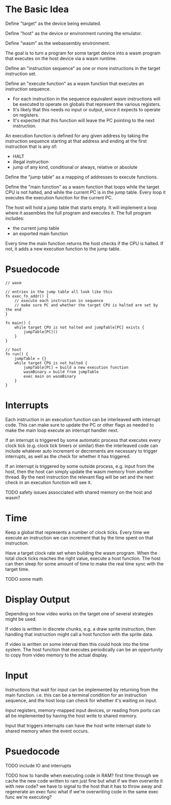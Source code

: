 # The Basic Idea

Define "target" as the device being emulated.

Define "host" as the device or environment running the emulator.

Define "wasm" as the webassembly environment.

The goal is to turn a program for some target device into a wasm program that executes on the host device via a wasm runtime.

Define an "instruction sequence" as one or more instructions in the target instruction set.

Define an "execute function" as a wasm function that executes an instruction sequence.
- For each instruction in the sequence equivalent wasm instructions will be executed to operate on globals that represent the various
registers.
- It's likely that this needs no input or output, since it expects to operate on registers.
- It's expected that this function will leave the PC pointing to the next instruction.

An execution function is defined for any given address by taking the instruction sequence starting at that address and ending at the first
instruction that is any of:
- HALT
- illegal instruction
- jump of any kind, conditional or always, relative or absolute

Define the "jump table" as a mapping of addresses to execute functions.

Define the "main function" as a wasm function that loops while the target CPU is not halted, and while the current PC is in the jump table.
Every loop it executes the execution function for the current PC.

The host will hold a jump table that starts empty. It will implement a loop where it assembles the full program and executes it. The full
program includes:
- the current jump table
- an exported main function

Every time the main function returns the host checks if the CPU is halted. If not, it adds a new execution function to the jump table.

# Psuedocode

```
// wasm

// entries in the jump table all look like this
fn exec_fn_addr() {
	// execute each instruction in sequence
	// make sure PC and whether the target CPU is halted are set by the end
}

fn main() {
	while target CPU is not halted and jumpTable[PC] exists {
		jumpTable[PC]()
	}
}
```

```
// host
fn run() {
	jumpTable = {}
	while target CPU is not halted {
		jumpTable[PC] = build a new execution function
		wasmBinary = build from jumpTable
		exec main on wasmBinary
	}
}
```

# Interrupts

Each instruction in an execution function can be interleaved with interrupt code. This can make sure to update the PC or other flags as
needed to make the main loop execute an interrupt handler next.

If an interrupt is triggered by some automatic process that executes every clock tick (e.g. clock tick timers or similar) then the
interleaved code can include whatever auto increment or decrements are necessary to trigger interrupts, as well as the check for whether it
has triggered.

If an interrupt is triggered by some outside process, e.g. input from the host, then the host can simply update the wasm memory from another
thread. By the next instruction the relevant flag will be set and the next check in an execution function will see it.

TODO safety issues assocciated with shared memory on the host and wasm?

# Time

Keep a global that represents a number of clock ticks. Every time we execute an instruction we can increment that by the time spent on that
instruction.

Have a target clock rate set when building the wasm program. When the total clock ticks reaches the right value, execute a host function.
The host can then sleep for some amount of time to make the real time sync with the target time.

TODO some math

# Display Output

Depending on how video works on the target one of several strategies might be used.

If video is written in discrete chunks, e.g. a draw sprite instruction, then handling that instruction might call a host function with the
sprite data.

If video is written on some interval then this could hook into the time system. The host function that executes periodically can be an
opportunity to copy from video memory to the actual display.

# Input

Instructions that wait for input can be implemented by returning from the main function. i.e. this can be a terminal condition for an
instruction sequence, and the host loop can check for whether it's waiting on input.

Input registers, memory-mapped input devices, or reading from ports can all be implemented by having the host write to shared memory.

Input that triggers interrupts can have the host write interrupt state to shared memory when the event occurs.

# Psuedocode

TODO include IO and interrupts

TODO how to handle when executing code in RAM?
first time through we cache the new code written to ram just fine
but what if we then overwrite it with new code? we have to signal to the host that it has to throw away and regenerate an exec func
what if we're overwriting code in the same exec func we're executing?
